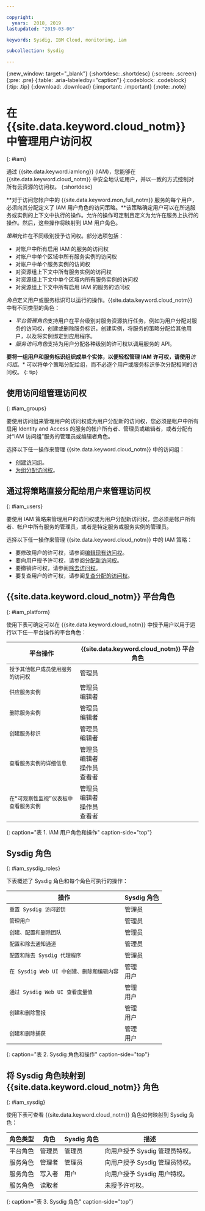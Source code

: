 ```yaml
---

copyright:
  years:  2018, 2019
lastupdated: "2019-03-06"

keywords: Sysdig, IBM Cloud, monitoring, iam

subcollection: Sysdig

---
```


{:new_window: target="_blank"}
{:shortdesc: .shortdesc}
{:screen: .screen}
{:pre: .pre}
{:table: .aria-labeledby="caption"}
{:codeblock: .codeblock}
{:tip: .tip}
{:download: .download}
{:important: .important}
{:note: .note}

 
# 在 {{site.data.keyword.cloud_notm}} 中管理用户访问权
{: #iam}

通过 {{site.data.keyword.iamlong}} (IAM)，您能够在 {{site.data.keyword.cloud_notm}} 中安全地认证用户，并以一致的方式控制对所有云资源的访问权。
{:shortdesc}

**对于访问您帐户中的 {{site.data.keyword.mon_full_notm}} 服务的每个用户，必须向其分配定义了 IAM 用户角色的访问策略。**该策略确定用户可以在所选服务或实例的上下文中执行的操作。允许的操作可定制且定义为允许在服务上执行的操作。然后，这些操作将映射到 IAM 用户角色。

*策略*允许在不同级别授予访问权。部分选项包括： 

* 对帐户中所有启用 IAM 的服务的访问权
* 对帐户中单个区域中所有服务实例的访问权
* 对帐户中单个服务实例的访问权
* 对资源组上下文中所有服务实例的访问权
* 对资源组上下文中单个区域内所有服务实例的访问权
* 对资源组上下文中所有启用 IAM 的服务的访问权

*角色*定义用户或服务标识可以运行的操作。{{site.data.keyword.cloud_notm}} 中有不同类型的角色：
* *平台管理角色*支持用户在平台级别对服务资源执行任务，例如为用户分配对服务的访问权，创建或删除服务标识，创建实例，将服务的策略分配给其他用户，以及将实例绑定到应用程序。
* *服务访问角色*支持为用户分配各种级别的许可权以调用服务的 API。

**要将一组用户和服务标识组织成单个实体，以便轻松管理 IAM 许可权，请使用***访问组*。* 可以将单个策略分配给组，而不必逐个用户或服务标识多次分配相同的访问权。
{: tip}


## 使用访问组管理访问权
{: #iam_groups}

要使用访问组来管理用户的访问权或为用户分配新的访问权，您必须是帐户中所有启用 Identity and Access 的服务的帐户所有者、管理员或编辑者，或者分配有对“IAM 访问组”服务的管理员或编辑者角色。 

选择以下任一操作来管理 {{site.data.keyword.cloud_notm}} 中的访问组：

* [创建访问组](/docs/iam?topic=iam-groups#create_ag)。
* [为组分配访问权](/docs/iam?topic=iam-groups#access_ag)。


## 通过将策略直接分配给用户来管理访问权
{: #iam_users}

要使用 IAM 策略来管理用户的访问权或为用户分配新访问权，您必须是帐户所有者、帐户中所有服务的管理员，或者是特定服务或服务实例的管理员。 

选择以下任一操作来管理 {{site.data.keyword.cloud_notm}} 中的 IAM 策略：

* 要修改用户的许可权，请参阅[编辑现有访问权](/docs/iam?topic=iam-iammanidaccser#edit_existing)。
* 要向用户授予许可权，请参阅[分配新访问权](/docs/iam?topic=iam-iammanidaccser#assign_new_access)。
* 要撤销许可权，请参阅[除去访问权](/docs/iam?topic=iam-iammanidaccser#removing_access)。
* 要复查用户的许可权，请参阅[复查分配的访问权](/docs/iam?topic=iam-iammanidaccser#review_your_access)。


## {{site.data.keyword.cloud_notm}} 平台角色
{: #iam_platform}

使用下表可确定可以在 {{site.data.keyword.cloud_notm}} 中授予用户以用于运行以下任一平台操作的平台角色：

|平台操作|{{site.data.keyword.cloud_notm}} 平台角色| 
|-------------------------------------------------------------------------|------------------------------------------------------|
|`授予其他帐户成员使用服务的访问权`|管理员| 
|`供应服务实例`| 管理员 </br>编辑者 | 
|`删除服务实例`| 管理员 </br>编辑者 | 
|`创建服务标识`| 管理员 </br>编辑者 |
|`查看服务实例的详细信息`| 管理员 </br>编辑者 </br>操作员</br>查看者| 
|`在“可观察性监视”仪表板中查看服务实例`| 管理员 </br>编辑者 </br>操作员</br>查看者| 
{: caption="表 1. IAM 用户角色和操作" caption-side="top"}



## Sysdig 角色
{: #iam_sysdig_roles}

下表概述了 Sysdig 角色和每个角色可执行的操作：

|操作|Sysdig 角色| 
|----------------------------------------------------------------------------|------------------------------------------------------|
|`重置 Sysdig 访问密钥`|管理员|
|`管理用户`|管理员|
|`创建、配置和删除团队`|管理员|
|`配置和除去通知通道`|管理员| 
|`配置和除去 Sysdig 代理程序`|管理员|
|`在 Sysdig Web UI 中创建、删除和编辑内容`| 管理 </br>用户                                      |  
|`通过 Sysdig Web UI 查看度量值`| 管理 </br>用户                                      |  
|`创建和删除警报`| 管理 </br>用户                                      | 
|`创建和删除捕获`| 管理 </br>用户                                      |   
{: caption="表 2. Sysdig 角色和操作" caption-side="top"}


## 将 Sysdig 角色映射到 {{site.data.keyword.cloud_notm}} 角色
{: #iam_sysdig}

使用下表可查看 {{site.data.keyword.cloud_notm}} 角色如何映射到 Sysdig 角色：

|角色类型|角色|Sysdig 角色|描述|
|---------------------|--------------------|----------------------------|---------------------------------------------|
|平台角色|管理员|管理员|向用户授予 Sysdig 管理员特权。| 
|服务角色|管理者|管理员|向用户授予 Sysdig 管理员特权。| 
|服务角色|写入者|用户|向用户授予 Sysdig 用户特权。|
|服务角色|读取者|                            |未授予许可权。|
{: caption="表 3. Sysdig 角色" caption-side="top"}


